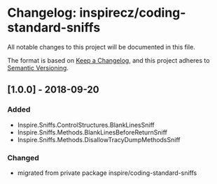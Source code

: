 # Changelog: inspirecz/coding-standard-sniffs
All notable changes to this project will be documented in this file.

The format is based on [Keep a Changelog](https://keepachangelog.com/en/1.0.0/),
and this project adheres to [Semantic Versioning](https://semver.org/spec/v2.0.0.html).

## [1.0.0] - 2018-09-20
### Added
- Inspire.Sniffs.ControlStructures.BlankLinesSniff
- Inspire.Sniffs.Methods.BlankLinesBeforeReturnSniff
- Inspire.Sniffs.Methods.DisallowTracyDumpMethodsSniff

### Changed
- migrated from private package inspire/coding-standard-sniffs
